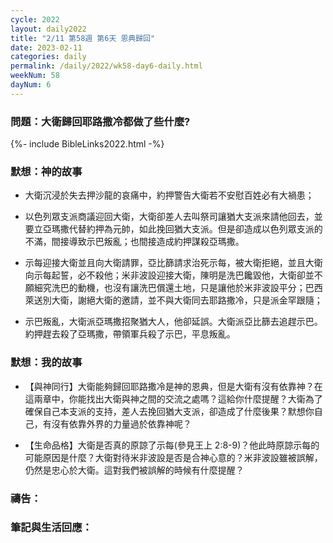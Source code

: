 ```yaml
---
cycle: 2022
layout: daily2022
title: "2/11 第58週 第6天 恩典歸回"
date: 2023-02-11
categories: daily
permalink: /daily/2022/wk58-day6-daily.html
weekNum: 58
dayNum: 6
---
```


### 問題：大衛歸回耶路撒冷都做了些什麼?

{%- include BibleLinks2022.html -%}

### 默想：神的故事 
+ 大衛沉浸於失去押沙龍的哀痛中，約押警告大衛若不安慰百姓必有大禍患；  

+ 以色列眾支派商議迎回大衛，大衛卻差人去叫祭司讓猶大支派來請他回去，並要立亞瑪撒代替約押為元帥，如此挽回猶大支派。但是卻造成以色列眾支派的不滿，間接導致示巴叛亂；也間接造成約押謀殺亞瑪撒。  

+ 示每迎接大衛並且向大衛請罪，亞比篩請求治死示每，被大衛拒絕，並且大衛向示每起誓，必不殺他；米非波設迎接大衛，陳明是洗巴饞毀他，大衛卻並不願細究洗巴的動機，也沒有讓洗巴償還土地，只是讓他於米非波設平分；巴西萊送別大衛，謝絕大衛的邀請，並不與大衛同去耶路撒冷，只是派金罕跟隨；  

+ 示巴叛亂，大衛派亞瑪撒招聚猶大人，他卻延誤。大衛派亞比篩去追趕示巴。約押趕去殺了亞瑪撒，帶領軍兵殺了示巴，平息叛亂。  

### 默想：我的故事  
+ 【與神同行】大衛能夠歸回耶路撒冷是神的恩典，但是大衛有沒有依靠神？在這兩章中，你能找出大衛與神之間的交流之處嗎？這給你什麼提醒？大衛為了確保自己本支派的支持，差人去挽回猶大支派，卻造成了什麼後果？默想你自己，有沒有依靠外界的力量過於依靠神呢？  

+ 【生命品格】大衛是否真的原諒了示每(參見王上 2:8-9)？他此時原諒示每的可能原因是什麼？大衛對待米非波設是否是合神心意的？米非波設雖被誤解，仍然是忠心於大衛。這對我們被誤解的時候有什麼提醒？  


### 禱告：

### 筆記與生活回應：
